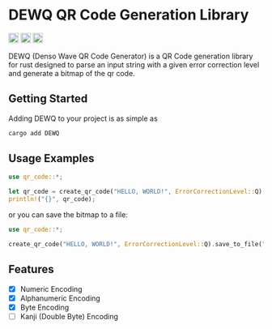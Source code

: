 DEWQ QR Code Generation Library
===============================

[<img alt="github" src="https://img.shields.io/badge/github-RubenMovsesyan/DEWQ-8da0cb?style=for-the-badge&labelColor=555555&logo=github" height="20">](https://github.com/RubenMovsesyan/DEWQ)
[<img alt="crates.io" src="https://img.shields.io/crates/v/DEWQ.svg?style=for-the-badge&color=fc8d62&logo=rust" height="20">](https://crates.io/crates/DEWQ)
[<img alt="docs.rs" src="https://img.shields.io/badge/docs.rs-DEWQ-66c2a5?style=for-the-badge&labelColor=555555&logo=docs.rs" height="20">](https://docs.rs/DEWQ)

DEWQ (Denso Wave QR Code Generator) is a QR Code generation library for rust designed to parse an input string with a given error correction level
and generate a bitmap of the qr code.

## Getting Started

Adding DEWQ to your project is as simple as
```bash
cargo add DEWQ
```

## Usage Examples
```rust
use qr_code::*;

let qr_code = create_qr_code("HELLO, WORLD!", ErrorCorrectionLevel::Q);
println!("{}", qr_code);
```

or you can save the bitmap to a file:

```rust
use qr_code::*;

create_qr_code("HELLO, WORLD!", ErrorCorrectionLevel::Q).save_to_file("./qrcode.bmp");
```

## Features

- [x] Numeric Encoding
- [x] Alphanumeric Encoding
- [x] Byte Encoding
- [ ] Kanji (Double Byte) Encoding
